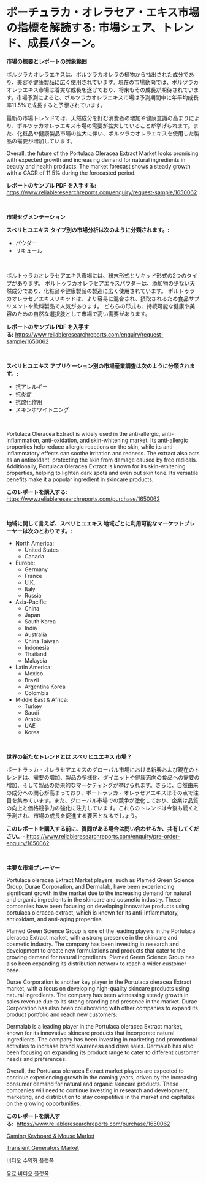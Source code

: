 <p><h1>ポーチュラカ・オレラセア・エキス市場の指標を解読する: 市場シェア、トレンド、成長パターン。</h1></p><p><strong>市場の概要とレポートの対象範囲</strong></p>
<p><p>ポルツラカオレラエキスは、ポルツラカオレラの植物から抽出された成分であり、美容や健康製品に広く使用されています。現在の市場動向では、ポルツラカオレラエキス市場は着実な成長を遂げており、将来もその成長が期待されています。市場予測によると、ポルツラカオレラエキス市場は予測期間中に年平均成長率11.5%で成長すると予想されています。</p><p>最新の市場トレンドでは、天然成分を好む消費者の増加や健康意識の高まりにより、ポルツラカオレラエキス市場の需要が拡大していることが挙げられます。また、化粧品や健康製品市場の拡大に伴い、ポルツラカオレラエキスを使用した製品の需要が増加しています。</p><p>Overall, the future of the Portulaca Oleracea Extract Market looks promising with expected growth and increasing demand for natural ingredients in beauty and health products. The market forecast shows a steady growth with a CAGR of 11.5% during the forecasted period.</p></p>
<p><strong>レポートのサンプル PDF を入手する:</strong> <a href="https://www.reliableresearchreports.com/enquiry/request-sample/1650062">https://www.reliableresearchreports.com/enquiry/request-sample/1650062</a></p>
<p>&nbsp;</p>
<p><strong>市場セグメンテーション</strong></p>
<p><strong>スベリヒユエキス タイプ別の市場分析は次のように分類されます。:</strong></p>
<p><ul><li>パウダー</li><li>リキュール</li></ul></p>
<p>&nbsp;</p>
<p><p>ポルトゥラカオレラセアエキス市場には、粉末形式とリキッド形式の2つのタイプがあります。 ポルトゥラカオレラセアエキスパウダーは、添加物の少ない天然成分であり、化粧品や健康製品の製造に広く使用されています。 ポルトゥラカオレラセアエキスリキッドは、より容易に混合され、摂取されるため食品サプリメントや飲料製品で人気があります。 どちらの形式も、持続可能な健康や美容のための自然な選択肢として市場で高い需要があります。</p></p>
<p><strong>レポートのサンプル PDF を入手する:</strong>&nbsp;<a href="https://www.reliableresearchreports.com/enquiry/request-sample/1650062">https://www.reliableresearchreports.com/enquiry/request-sample/1650062</a></p>
<p>&nbsp;</p>
<p><strong> スベリヒユエキス アプリケーション別の市場産業調査は次のように分類されます。:</strong></p>
<p><ul><li>抗アレルギー</li><li>抗炎症</li><li>抗酸化作用</li><li>スキンホワイトニング</li></ul></p>
<p>&nbsp;</p>
<p><p>Portulaca Oleracea Extract is widely used in the anti-allergic, anti-inflammation, anti-oxidation, and skin-whitening market. Its anti-allergic properties help reduce allergic reactions on the skin, while its anti-inflammatory effects can soothe irritation and redness. The extract also acts as an antioxidant, protecting the skin from damage caused by free radicals. Additionally, Portulaca Oleracea Extract is known for its skin-whitening properties, helping to lighten dark spots and even out skin tone. Its versatile benefits make it a popular ingredient in skincare products.</p></p>
<p><strong>このレポートを購入する:</strong>&nbsp; <a href="https://www.reliableresearchreports.com/purchase/1650062">https://www.reliableresearchreports.com/purchase/1650062</a></p>
<p>&nbsp;</p>
<p><strong>地域に関して言えば、スベリヒユエキス 地域ごとに利用可能なマーケットプレーヤーは次のとおりです。:</strong></p>
<p><ul>
    <li>
        North America:
        <ul>
            <li>United States</li>
            <li>Canada</li>
        </ul>
    </li>
    <li>
        Europe:
        <ul>
            <li>Germany</li>
            <li>France</li>
            <li>U.K.</li>
            <li>Italy</li>
            <li>Russia</li>
        </ul>
    </li>
    <li>
        Asia-Pacific:
        <ul>
            <li>China</li>
            <li>Japan</li>
            <li>South Korea</li>
            <li>India</li>
            <li>Australia</li>
            <li>China Taiwan</li>
            <li>Indonesia</li>
            <li>Thailand</li>
            <li>Malaysia</li>
        </ul>
    </li>
    <li>
        Latin America:
        <ul>
            <li>Mexico</li>
            <li>Brazil</li>
            <li>Argentina Korea</li>
            <li>Colombia</li>
        </ul>
    </li>
    <li>
        Middle East & Africa:
        <ul>
            <li>Turkey</li>
            <li>Saudi</li>
            <li>Arabia</li>
            <li>UAE</li>
            <li>Korea</li>
        </ul>
    </li>
    </ul></p>
<p>&nbsp;</p>
<p><strong>世界の新たなトレンドとは スベリヒユエキス 市場？</strong></p>
<p><p>ポートラッカ・オレラセアエキスのグローバル市場における新興および現在のトレンドは、需要の増加、製品の多様化、ダイエットや健康志向の食品への需要の増加、そして製品の効果的なマーケティングが挙げられます。さらに、自然由来の成分への関心が高まっており、ポートラッカ・オレラセアエキスはその点で注目を集めています。また、グローバル市場での競争が激化しており、企業は品質の向上と価格競争力の強化に注力しています。これらのトレンドは今後も続くと予測され、市場の成長を促進する要因となるでしょう。</p></p>
<p><strong>このレポートを購入する前に、質問がある場合は問い合わせるか、共有してください。</strong>- <a href="https://www.reliableresearchreports.com/enquiry/pre-order-enquiry/1650062">https://www.reliableresearchreports.com/enquiry/pre-order-enquiry/1650062</a></p>
<p>&nbsp;</p>
<p><strong>主要な市場プレーヤー</strong></p>
<p><p>Portulaca oleracea Extract Market players, such as Plamed Green Science Group, Durae Corporation, and Dermalab, have been experiencing significant growth in the market due to the increasing demand for natural and organic ingredients in the skincare and cosmetic industry. These companies have been focusing on developing innovative products using portulaca oleracea extract, which is known for its anti-inflammatory, antioxidant, and anti-aging properties.</p><p>Plamed Green Science Group is one of the leading players in the Portulaca oleracea Extract market, with a strong presence in the skincare and cosmetic industry. The company has been investing in research and development to create new formulations and products that cater to the growing demand for natural ingredients. Plamed Green Science Group has also been expanding its distribution network to reach a wider customer base.</p><p>Durae Corporation is another key player in the Portulaca oleracea Extract market, with a focus on developing high-quality skincare products using natural ingredients. The company has been witnessing steady growth in sales revenue due to its strong branding and presence in the market. Durae Corporation has also been collaborating with other companies to expand its product portfolio and reach new customers.</p><p>Dermalab is a leading player in the Portulaca oleracea Extract market, known for its innovative skincare products that incorporate natural ingredients. The company has been investing in marketing and promotional activities to increase brand awareness and drive sales. Dermalab has also been focusing on expanding its product range to cater to different customer needs and preferences.</p><p>Overall, the Portulaca oleracea Extract market players are expected to continue experiencing growth in the coming years, driven by the increasing consumer demand for natural and organic skincare products. These companies will need to continue investing in research and development, marketing, and distribution to stay competitive in the market and capitalize on the growing opportunities.</p></p>
<p><strong>このレポートを購入する:</strong>&nbsp;&nbsp;<a href="https://www.reliableresearchreports.com/purchase/1650062">https://www.reliableresearchreports.com/purchase/1650062</a></p>
<p><p><a href="https://github.com/RichRobinson5/Market-Research-Report-List-4/blob/main/gaming-keyboard-mouse-market.md">Gaming Keyboard & Mouse Market</a></p><p><a href="https://github.com/gdfhhhj/Market-Research-Report-List-3/blob/main/transient-generators-market.md">Transient Generators Market</a></p><p><a href="https://github.com/vsckjg50460/Market-Research-Report-List-1/blob/main/12749239280.md">비디오 수익화 플랫폼</a></p><p><a href="https://github.com/akzkkws047661437/Market-Research-Report-List-1/blob/main/75387749279.md">유료 비디오 플랫폼</a></p></p>